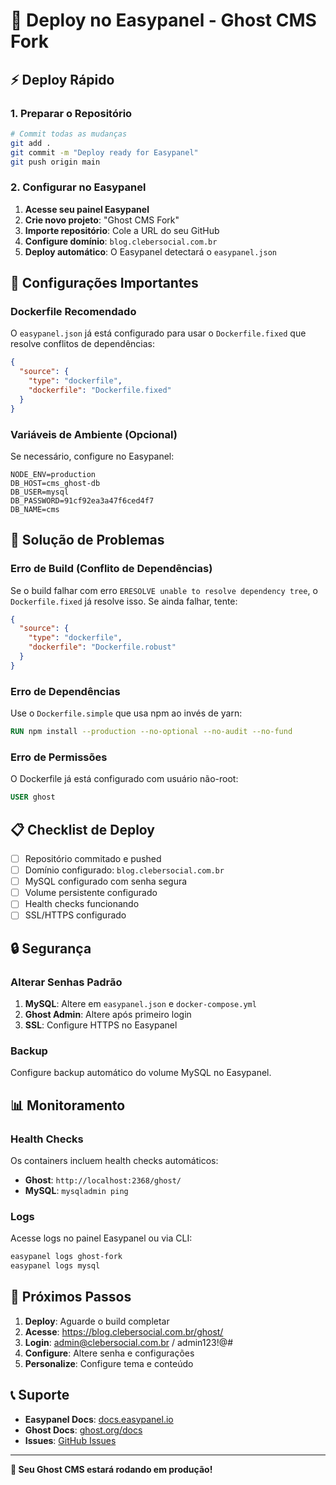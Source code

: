 # 🚀 Deploy no Easypanel - Ghost CMS Fork

## ⚡ Deploy Rápido

### 1. Preparar o Repositório
```bash
# Commit todas as mudanças
git add .
git commit -m "Deploy ready for Easypanel"
git push origin main
```

### 2. Configurar no Easypanel

1. **Acesse seu painel Easypanel**
2. **Crie novo projeto**: "Ghost CMS Fork"
3. **Importe repositório**: Cole a URL do seu GitHub
4. **Configure domínio**: `blog.clebersocial.com.br`
5. **Deploy automático**: O Easypanel detectará o `easypanel.json`

## 🔧 Configurações Importantes

### Dockerfile Recomendado
O `easypanel.json` já está configurado para usar o `Dockerfile.fixed` que resolve conflitos de dependências:

```json
{
  "source": {
    "type": "dockerfile",
    "dockerfile": "Dockerfile.fixed"
  }
}
```

### Variáveis de Ambiente (Opcional)
Se necessário, configure no Easypanel:

```env
NODE_ENV=production
DB_HOST=cms_ghost-db
DB_USER=mysql
DB_PASSWORD=91cf92ea3a47f6ced4f7
DB_NAME=cms
```

## 🚨 Solução de Problemas

### Erro de Build (Conflito de Dependências)
Se o build falhar com erro `ERESOLVE unable to resolve dependency tree`, o `Dockerfile.fixed` já resolve isso. Se ainda falhar, tente:

```json
{
  "source": {
    "type": "dockerfile",
    "dockerfile": "Dockerfile.robust"
  }
}
```

### Erro de Dependências
Use o `Dockerfile.simple` que usa npm ao invés de yarn:

```dockerfile
RUN npm install --production --no-optional --no-audit --no-fund
```

### Erro de Permissões
O Dockerfile já está configurado com usuário não-root:

```dockerfile
USER ghost
```

## 📋 Checklist de Deploy

- [ ] Repositório commitado e pushed
- [ ] Domínio configurado: `blog.clebersocial.com.br`
- [ ] MySQL configurado com senha segura
- [ ] Volume persistente configurado
- [ ] Health checks funcionando
- [ ] SSL/HTTPS configurado

## 🔒 Segurança

### Alterar Senhas Padrão
1. **MySQL**: Altere em `easypanel.json` e `docker-compose.yml`
2. **Ghost Admin**: Altere após primeiro login
3. **SSL**: Configure HTTPS no Easypanel

### Backup
Configure backup automático do volume MySQL no Easypanel.

## 📊 Monitoramento

### Health Checks
Os containers incluem health checks automáticos:

- **Ghost**: `http://localhost:2368/ghost/`
- **MySQL**: `mysqladmin ping`

### Logs
Acesse logs no painel Easypanel ou via CLI:

```bash
easypanel logs ghost-fork
easypanel logs mysql
```

## 🎯 Próximos Passos

1. **Deploy**: Aguarde o build completar
2. **Acesse**: https://blog.clebersocial.com.br/ghost/
3. **Login**: admin@clebersocial.com.br / admin123!@#
4. **Configure**: Altere senha e configurações
5. **Personalize**: Configure tema e conteúdo

## 📞 Suporte

- **Easypanel Docs**: [docs.easypanel.io](https://docs.easypanel.io)
- **Ghost Docs**: [ghost.org/docs](https://ghost.org/docs)
- **Issues**: [GitHub Issues](https://github.com/seu-usuario/ghost-cms-fork/issues)

---

**🎉 Seu Ghost CMS estará rodando em produção!**

